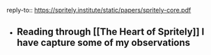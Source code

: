 reply-to:: https://spritely.institute/static/papers/spritely-core.pdf

- Reading through [[The Heart of Spritely]] I have capture some of my observations
	-